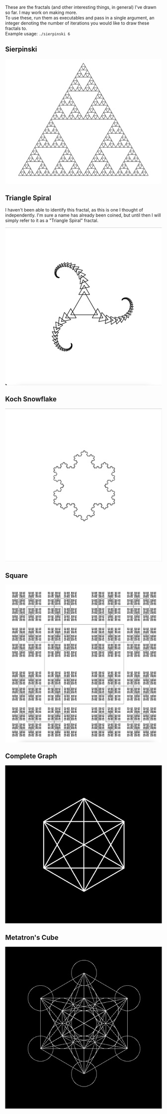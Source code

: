 These are the fractals (and other interesting things, in general) I've drawn so far. I may work on making more.\
To use these, run them as executables and pass in a single argument, an integer denoting the number of iterations you would like to draw these fractals to.\
Example usage: `./sierpinski 6`

## Sierpinski
![](sierpinski.png)
## Triangle Spiral
I haven't been able to identify this fractal, as this is one I thought of independently. I'm sure a name has already been coined, but until then I will simply refer to it as a "Triangle Spiral" fractal.

![](triangle.png)
## Koch Snowflake
![](koch.png)
## Square
![](square.png)
## Complete Graph
![](complete_graph_example.png)
## Metatron's Cube
![](metatron_cube.png)